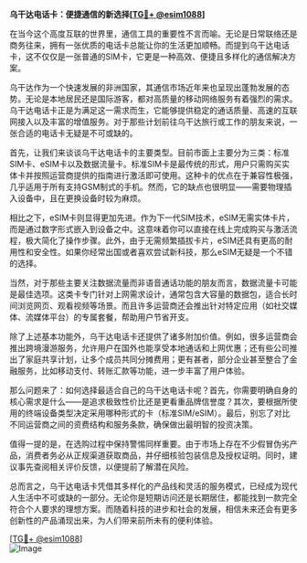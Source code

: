 **乌干达电话卡：便捷通信的新选择[[TG💪+ @esim1088](https://t.me/s/esim1088)]**

在当今这个高度互联的世界里，通信工具的重要性不言而喻。无论是日常联络还是商务往来，拥有一张优质的电话卡总能让你的生活更加顺畅。而提到乌干达电话卡，这不仅仅是一张普通的SIM卡，它更是一种高效、便捷且多样化的通信解决方案。

乌干达作为一个快速发展的非洲国家，其通信市场近年来也呈现出蓬勃发展的态势。无论是本地居民还是国际游客，都对高质量的移动网络服务有着强烈的需求。乌干达电话卡正是为满足这一需求而生，它能够提供稳定的通话质量、高速的互联网接入以及丰富的增值服务。对于那些计划前往乌干达旅行或工作的朋友来说，一张合适的电话卡无疑是不可或缺的。

首先，让我们来谈谈乌干达电话卡的主要类型。目前市面上主要分为三类：标准SIM卡、eSIM卡以及数据流量卡。标准SIM卡是最传统的形式，用户只需购买实体卡并按照运营商提供的指南进行激活即可使用。这种卡的优点在于兼容性极强，几乎适用于所有支持GSM制式的手机。然而，它的缺点也很明显——需要物理插入设备中，且在更换设备时较为麻烦。

相比之下，eSIM卡则显得更加先进。作为下一代SIM技术，eSIM无需实体卡片，而是通过数字形式嵌入到设备之中。这意味着你可以直接在线上完成购买与激活流程，极大简化了操作步骤。此外，由于无需频繁插拔卡片，eSIM还具有更高的耐用性和安全性。如果你经常出国或者喜欢尝试新科技，那么eSIM无疑是一个不错的选择。

当然，对于那些主要关注数据流量而非语音通话功能的朋友而言，数据流量卡可能是最佳选项。这类卡专门针对上网需求设计，通常包含大容量的数据包，适合长时间浏览网页、观看视频等场景。而且许多运营商还会推出针对特定应用（如社交媒体、流媒体平台）的专属套餐，帮助用户节省开支。

除了上述基本功能外，乌干达电话卡还提供了诸多附加价值。例如，很多运营商会推出跨境漫游服务，允许用户在国外也能享受本地通话和上网优惠；还有些公司推出了家庭共享计划，让多个成员共同分摊费用；更有甚者，部分企业甚至整合了金融服务，比如移动支付、转账汇款等功能，进一步丰富了用户体验。

那么问题来了：如何选择最适合自己的乌干达电话卡呢？首先，你需要明确自身的核心需求是什么——是追求极致性价比还是更看重品牌信誉度？其次，要根据所使用的终端设备类型决定采用哪种形式的卡（标准SIM/eSIM）。最后，别忘了对比不同运营商之间的资费结构和服务条款，确保做出最明智的投资决策。

值得一提的是，在选购过程中保持警惕同样重要。由于市场上存在不少假冒伪劣产品，消费者务必从正规渠道获取商品，并仔细核验包装信息及授权证明。同时，建议事先查阅相关评价反馈，以便提前了解潜在风险。

总而言之，乌干达电话卡凭借其多样化的产品线和灵活的服务模式，已经成为现代人生活中不可或缺的一部分。无论你是短期访问还是长期居住，都能找到一款完全符合个人要求的理想方案。而随着科技的进步和社会的发展，相信未来还会有更多创新性的产品涌现出来，为人们带来前所未有的便利体验。

[[TG💪+ @esim1088](https://t.me/s/esim1088)]  
![Image](https://i.postimg.cc/4NQfJmqS/Snipaste-2025-05-13-00-14-12.png)